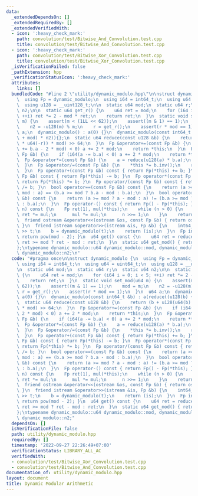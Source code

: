```yaml
---
data:
  _extendedDependsOn: []
  _extendedRequiredBy: []
  _extendedVerifiedWith:
  - icon: ':heavy_check_mark:'
    path: convolution/test/Bitwise_And_Convolution.test.cpp
    title: convolution/test/Bitwise_And_Convolution.test.cpp
  - icon: ':heavy_check_mark:'
    path: convolution/test/Bitwise_Xor_Convolution.test.cpp
    title: convolution/test/Bitwise_Xor_Convolution.test.cpp
  _isVerificationFailed: false
  _pathExtension: hpp
  _verificationStatusIcon: ':heavy_check_mark:'
  attributes:
    links: []
  bundledCode: "#line 2 \"utility/dynamic_modulo.hpp\"\n\nstruct dynamic_modulo {\n\
    \  using Fp = dynamic_modulo;\n  using i64 = int64_t;\n  using u64 = uint64_t;\n\
    \  using u128 = __uint128_t;\n\n  static u64 mod;\n  static u64 r;\n  static u64\
    \ n2;\n\n  static u64 get_r() {\n    u64 ret = mod;\n    for (i64 i = 0; i < 5;\
    \ ++i) ret *= 2 - mod * ret;\n    return ret;\n  }\n  static void set_mod(u64\
    \ m) {\n    assert(m < (1LL << 62));\n    assert((m & 1) == 1);\n    mod = m;\n\
    \    n2 = -u128(m) % m;\n    r = get_r();\n    assert(r * mod == 1);\n  }\n  u64\
    \ a;\n  dynamic_modulo() : a(0) {}\n  dynamic_modulo(const int64_t &b) : a(reduce((u128(b)\
    \ + mod) * n2)){};\n  static u64 reduce(const u128 &b) {\n    return (b + u128(u64(b)\
    \ * u64(-r)) * mod) >> 64;\n  }\n  Fp &operator+=(const Fp &b) {\n    if (i64(a\
    \ += b.a - 2 * mod) < 0) a += 2 * mod;\n    return *this;\n  }\n  Fp &operator-=(const\
    \ Fp &b) {\n    if (i64(a -= b.a) < 0) a += 2 * mod;\n    return *this;\n  }\n\
    \  Fp &operator*=(const Fp &b) {\n    a = reduce(u128(a) * b.a);\n    return *this;\n\
    \  }\n  Fp &operator/=(const Fp &b) {\n    *this *= b.inv();\n    return *this;\n\
    \  }\n  Fp operator+(const Fp &b) const { return Fp(*this) += b; }\n  Fp operator-(const\
    \ Fp &b) const { return Fp(*this) -= b; }\n  Fp operator*(const Fp &b) const {\
    \ return Fp(*this) *= b; }\n  Fp operator/(const Fp &b) const { return Fp(*this)\
    \ /= b; }\n  bool operator==(const Fp &b) const {\n    return (a >= mod ? a -\
    \ mod : a) == (b.a >= mod ? b.a - mod : b.a);\n  }\n  bool operator!=(const Fp\
    \ &b) const {\n    return (a >= mod ? a - mod : a) != (b.a >= mod ? b.a - mod\
    \ : b.a);\n  }\n  Fp operator-() const { return Fp() - Fp(*this); }\n  Fp pow(u128\
    \ n) const {\n    Fp ret(1), mul(*this);\n    while (n > 0) {\n      if (n & 1)\
    \ ret *= mul;\n      mul *= mul;\n      n >>= 1;\n    }\n    return ret;\n  }\n\
    \  friend ostream &operator<<(ostream &os, const Fp &b) { return os << b.get();\
    \ }\n  friend istream &operator>>(istream &is, Fp &b) {\n    int64_t t;\n    is\
    \ >> t;\n    b = dynamic_modulo(t);\n    return (is);\n  }\n  Fp inv() const {\
    \ return pow(mod - 2); }\n  u64 get() const {\n    u64 ret = reduce(a);\n    return\
    \ ret >= mod ? ret - mod : ret;\n  }\n  static u64 get_mod() { return mod; }\n\
    };\ntypename dynamic_modulo::u64 dynamic_modulo::mod, dynamic_modulo::r,\n   \
    \ dynamic_modulo::n2;\n"
  code: "#pragma once\n\nstruct dynamic_modulo {\n  using Fp = dynamic_modulo;\n \
    \ using i64 = int64_t;\n  using u64 = uint64_t;\n  using u128 = __uint128_t;\n\
    \n  static u64 mod;\n  static u64 r;\n  static u64 n2;\n\n  static u64 get_r()\
    \ {\n    u64 ret = mod;\n    for (i64 i = 0; i < 5; ++i) ret *= 2 - mod * ret;\n\
    \    return ret;\n  }\n  static void set_mod(u64 m) {\n    assert(m < (1LL <<\
    \ 62));\n    assert((m & 1) == 1);\n    mod = m;\n    n2 = -u128(m) % m;\n   \
    \ r = get_r();\n    assert(r * mod == 1);\n  }\n  u64 a;\n  dynamic_modulo() :\
    \ a(0) {}\n  dynamic_modulo(const int64_t &b) : a(reduce((u128(b) + mod) * n2)){};\n\
    \  static u64 reduce(const u128 &b) {\n    return (b + u128(u64(b) * u64(-r))\
    \ * mod) >> 64;\n  }\n  Fp &operator+=(const Fp &b) {\n    if (i64(a += b.a -\
    \ 2 * mod) < 0) a += 2 * mod;\n    return *this;\n  }\n  Fp &operator-=(const\
    \ Fp &b) {\n    if (i64(a -= b.a) < 0) a += 2 * mod;\n    return *this;\n  }\n\
    \  Fp &operator*=(const Fp &b) {\n    a = reduce(u128(a) * b.a);\n    return *this;\n\
    \  }\n  Fp &operator/=(const Fp &b) {\n    *this *= b.inv();\n    return *this;\n\
    \  }\n  Fp operator+(const Fp &b) const { return Fp(*this) += b; }\n  Fp operator-(const\
    \ Fp &b) const { return Fp(*this) -= b; }\n  Fp operator*(const Fp &b) const {\
    \ return Fp(*this) *= b; }\n  Fp operator/(const Fp &b) const { return Fp(*this)\
    \ /= b; }\n  bool operator==(const Fp &b) const {\n    return (a >= mod ? a -\
    \ mod : a) == (b.a >= mod ? b.a - mod : b.a);\n  }\n  bool operator!=(const Fp\
    \ &b) const {\n    return (a >= mod ? a - mod : a) != (b.a >= mod ? b.a - mod\
    \ : b.a);\n  }\n  Fp operator-() const { return Fp() - Fp(*this); }\n  Fp pow(u128\
    \ n) const {\n    Fp ret(1), mul(*this);\n    while (n > 0) {\n      if (n & 1)\
    \ ret *= mul;\n      mul *= mul;\n      n >>= 1;\n    }\n    return ret;\n  }\n\
    \  friend ostream &operator<<(ostream &os, const Fp &b) { return os << b.get();\
    \ }\n  friend istream &operator>>(istream &is, Fp &b) {\n    int64_t t;\n    is\
    \ >> t;\n    b = dynamic_modulo(t);\n    return (is);\n  }\n  Fp inv() const {\
    \ return pow(mod - 2); }\n  u64 get() const {\n    u64 ret = reduce(a);\n    return\
    \ ret >= mod ? ret - mod : ret;\n  }\n  static u64 get_mod() { return mod; }\n\
    };\ntypename dynamic_modulo::u64 dynamic_modulo::mod, dynamic_modulo::r,\n   \
    \ dynamic_modulo::n2;"
  dependsOn: []
  isVerificationFile: false
  path: utility/dynamic_modulo.hpp
  requiredBy: []
  timestamp: '2022-09-27 22:26:49+07:00'
  verificationStatus: LIBRARY_ALL_AC
  verifiedWith:
  - convolution/test/Bitwise_Xor_Convolution.test.cpp
  - convolution/test/Bitwise_And_Convolution.test.cpp
documentation_of: utility/dynamic_modulo.hpp
layout: document
title: Dynamic Modular Arithmetic
---
```

